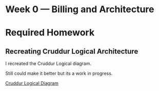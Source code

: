 # Week 0 — Billing and Architecture

# Required Homework

## Recreating Cruddur Logical Architecture

I recreated the Cruddur Logical diagram. 

Still could make it better but its a work in progress.

[Cruddur Logical Diagram](https://lucid.app/lucidchart/72ad9a9b-621a-4c78-9fa9-84d37990deed/edit?viewport_loc=-837%2C623%2C2684%2C1146%2C0_0&invitationId=inv_f57dc6c3-a22c-4620-afd5-7e9e7d60f05a)
